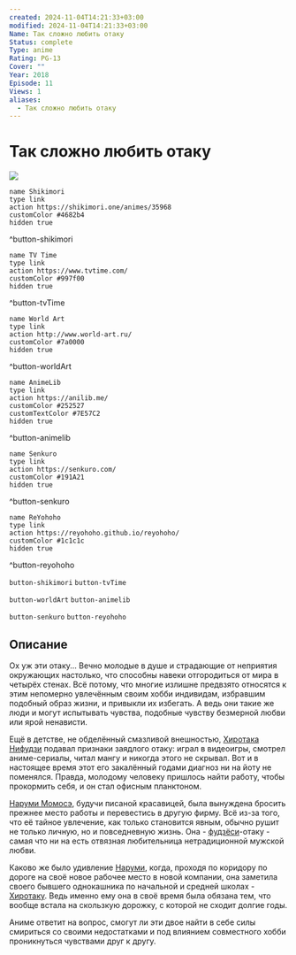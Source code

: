```yaml
---
created: 2024-11-04T14:21:33+03:00
modified: 2024-11-04T14:21:33+03:00
Name: Так сложно любить отаку
Status: complete
Type: anime
Rating: PG-13
Cover: ""
Year: 2018
Episode: 11
Views: 1
aliases:
  - Так сложно любить отаку
---
```


# Так сложно любить отаку

![](https://nyaa.shikimori.one/uploads/poster/animes/35968/b8986992ea1a1fb093dca58cb4e514c2.jpeg)

```button
name Shikimori
type link
action https://shikimori.one/animes/35968
customColor #4682b4
hidden true
```
^button-shikimori

```button
name TV Time
type link
action https://www.tvtime.com/
customColor #997f00
hidden true
```
^button-tvTime

```button
name World Art
type link
action http://www.world-art.ru/
customColor #7a0000
hidden true
```
^button-worldArt

```button
name AnimeLib
type link
action https://anilib.me/
customColor #252527
customTextColor #7E57C2
hidden true
```
^button-animelib

```button
name Senkuro
type link
action https://senkuro.com/
customColor #191A21
hidden true
```
^button-senkuro

```button
name ReYohoho
type link
action https://reyohoho.github.io/reyohoho/
customColor #1c1c1c
hidden true
```
^button-reyohoho

`button-shikimori` `button-tvTime`

`button-worldArt` `button-animelib`

`button-senkuro` `button-reyohoho`

## Описание

Ох уж эти отаку... Вечно молодые в душе и страдающие от неприятия окружающих настолько, что способны навеки отгородиться от мира в четырёх стенах. Всё потому, что многие излишне предвзято относятся к этим непомерно увлечённым своим хобби индивидам, избравшим подобный образ жизни, и привыкли их избегать. А ведь они такие же люди и могут испытывать чувства, подобные чувству безмерной любви или ярой ненависти.

Ещё в детстве, не обделённый смазливой внешностью, [Хиротака Нифудзи](https://shikimori.one/characters/134463-hirotaka-nifuji) подавал признаки заядлого отаку: играл в видеоигры, смотрел аниме-сериалы, читал мангу и никогда этого не скрывал. Вот и в настоящее время этот его закалённый годами диагноз ни на йоту не поменялся. Правда, молодому человеку пришлось найти работу, чтобы прокормить себя, и он стал офисным планктоном.

 [Наруми Момосэ](https://shikimori.one/characters/134464-narumi-momose), будучи писаной красавицей, была вынуждена бросить прежнее место работы и перевестись в другую фирму. Всё из-за того, что её тайное увлечение, как только становится явным, обычно рушит не только личную, но и повседневную жизнь. Она - [фудзёси](https://ru.wikipedia.org/wiki/Термины_и_понятия_аниме_и_манги)-отаку - самая что ни на есть отвязная любительница нетрадиционной мужской любви.

Каково же было удивление [Наруми](https://shikimori.one/characters/134464-narumi-momose), когда, проходя по коридору по дороге на своё новое рабочее место в новой компании, она заметила своего бывшего однокашника по начальной и средней школах - [Хиротаку](https://shikimori.one/characters/134463-hirotaka-nifuji). Ведь именно ему она в своё время была обязана тем, что вообще встала на скользкую дорожку, с которой не сходит долгие годы.

Аниме ответит на вопрос, смогут ли эти двое найти в себе силы смириться со своими недостатками и под влиянием совместного хобби проникнуться чувствами друг к другу.
